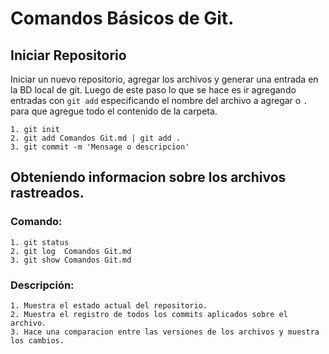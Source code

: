 # Comandos Básicos de Git.
## Iniciar Repositorio
Iniciar un nuevo repositorio, agregar los archivos y generar una entrada en la BD local de git. Luego de este paso lo que se hace es ir agregando entradas con ``` git add ``` especificando el nombre del archivo a agregar o `.` para que agregue todo el contenido de la carpeta.

    1. git init 
    2. git add Comandos Git.md | git add .
    3. git commit -m 'Mensage o descripcion'

## Obteniendo informacion sobre los archivos rastreados.
### Comando:
    1. git status 
    2. git log  Comandos Git.md
    3. git show Comandos Git.md

### Descripción:
    1. Muestra el estado actual del repositorio.
    2. Muestra el registro de todos los commits aplicados sobre el archivo.
    3. Hace una comparacion entre las versiones de los archivos y muestra los cambios.
